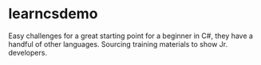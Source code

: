 # learncsdemo

Easy challenges for a great starting point for a beginner in C#, they have a handful of other languages. Sourcing training materials to show Jr. developers.

